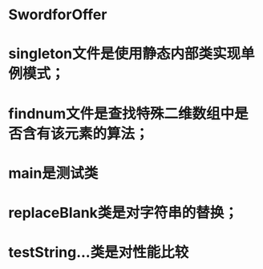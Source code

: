 # SwordforOffer
# singleton文件是使用静态内部类实现单例模式；
# findnum文件是查找特殊二维数组中是否含有该元素的算法；
# main是测试类
# replaceBlank类是对字符串的替换；
# testString...类是对性能比较
